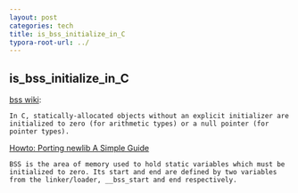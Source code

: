 ```yaml
---
layout: post
categories: tech
title: is_bss_initialize_in_C
typora-root-url: ../
---
```

## is_bss_initialize_in_C

[bss wiki](https://en.wikipedia.org/wiki/.bss):

```
In C, statically-allocated objects without an explicit initializer are initialized to zero (for arithmetic types) or a null pointer (for pointer types). 
```

[Howto: Porting newlib A Simple Guide](https://www.embecosm.com/appnotes/ean9/html/ch05s02s04.html)

```
BSS is the area of memory used to hold static variables which must be initialized to zero. Its start and end are defined by two variables from the linker/loader, __bss_start and end respectively.
```


